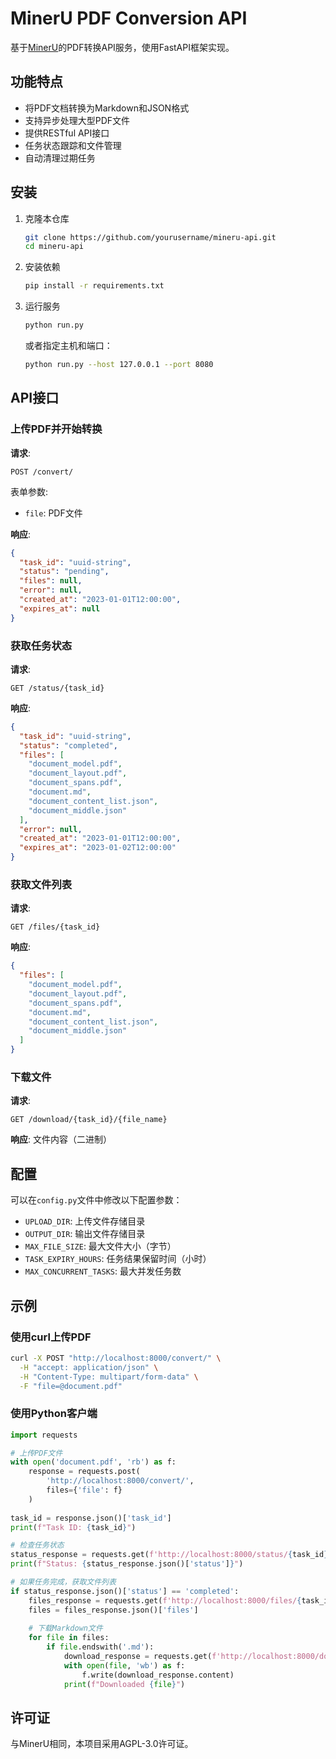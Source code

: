 # MinerU PDF Conversion API

基于[MinerU](https://github.com/opendatalab/MinerU)的PDF转换API服务，使用FastAPI框架实现。

## 功能特点

- 将PDF文档转换为Markdown和JSON格式
- 支持异步处理大型PDF文件
- 提供RESTful API接口
- 任务状态跟踪和文件管理
- 自动清理过期任务

## 安装

1. 克隆本仓库
   ```bash
   git clone https://github.com/yourusername/mineru-api.git
   cd mineru-api
   ```

2. 安装依赖
   ```bash
   pip install -r requirements.txt
   ```

3. 运行服务
   ```bash
   python run.py
   ```

   或者指定主机和端口：
   ```bash
   python run.py --host 127.0.0.1 --port 8080
   ```

## API接口

### 上传PDF并开始转换

**请求**:
```
POST /convert/
```

表单参数:
- `file`: PDF文件

**响应**:
```json
{
  "task_id": "uuid-string",
  "status": "pending",
  "files": null,
  "error": null,
  "created_at": "2023-01-01T12:00:00",
  "expires_at": null
}
```

### 获取任务状态

**请求**:
```
GET /status/{task_id}
```

**响应**:
```json
{
  "task_id": "uuid-string",
  "status": "completed",
  "files": [
    "document_model.pdf",
    "document_layout.pdf",
    "document_spans.pdf",
    "document.md",
    "document_content_list.json",
    "document_middle.json"
  ],
  "error": null,
  "created_at": "2023-01-01T12:00:00",
  "expires_at": "2023-01-02T12:00:00"
}
```

### 获取文件列表

**请求**:
```
GET /files/{task_id}
```

**响应**:
```json
{
  "files": [
    "document_model.pdf",
    "document_layout.pdf",
    "document_spans.pdf",
    "document.md",
    "document_content_list.json",
    "document_middle.json"
  ]
}
```

### 下载文件

**请求**:
```
GET /download/{task_id}/{file_name}
```

**响应**: 文件内容（二进制）

## 配置

可以在`config.py`文件中修改以下配置参数：

- `UPLOAD_DIR`: 上传文件存储目录
- `OUTPUT_DIR`: 输出文件存储目录
- `MAX_FILE_SIZE`: 最大文件大小（字节）
- `TASK_EXPIRY_HOURS`: 任务结果保留时间（小时）
- `MAX_CONCURRENT_TASKS`: 最大并发任务数

## 示例

### 使用curl上传PDF

```bash
curl -X POST "http://localhost:8000/convert/" \
  -H "accept: application/json" \
  -H "Content-Type: multipart/form-data" \
  -F "file=@document.pdf"
```

### 使用Python客户端

```python
import requests

# 上传PDF文件
with open('document.pdf', 'rb') as f:
    response = requests.post(
        'http://localhost:8000/convert/',
        files={'file': f}
    )
    
task_id = response.json()['task_id']
print(f"Task ID: {task_id}")

# 检查任务状态
status_response = requests.get(f'http://localhost:8000/status/{task_id}')
print(f"Status: {status_response.json()['status']}")

# 如果任务完成，获取文件列表
if status_response.json()['status'] == 'completed':
    files_response = requests.get(f'http://localhost:8000/files/{task_id}')
    files = files_response.json()['files']
    
    # 下载Markdown文件
    for file in files:
        if file.endswith('.md'):
            download_response = requests.get(f'http://localhost:8000/download/{task_id}/{file}')
            with open(file, 'wb') as f:
                f.write(download_response.content)
            print(f"Downloaded {file}")
```

## 许可证

与MinerU相同，本项目采用AGPL-3.0许可证。 
